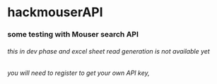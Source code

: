 # hackmouserAPI

### some testing with Mouser search API

###### this in dev phase and excel sheet read generation is not available yet
###### you will need to register to get your own API key, 
